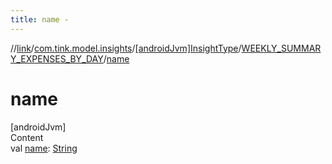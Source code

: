 ```yaml
---
title: name -
---
```

//[link](../../../index.md)/[com.tink.model.insights](../../index.md)/[[androidJvm]InsightType](../index.md)/[WEEKLY_SUMMARY_EXPENSES_BY_DAY](index.md)/[name](name.md)



# name  
[androidJvm]  
Content  
val [name](name.md): [String](https://kotlinlang.org/api/latest/jvm/stdlib/kotlin/-string/index.html)  




